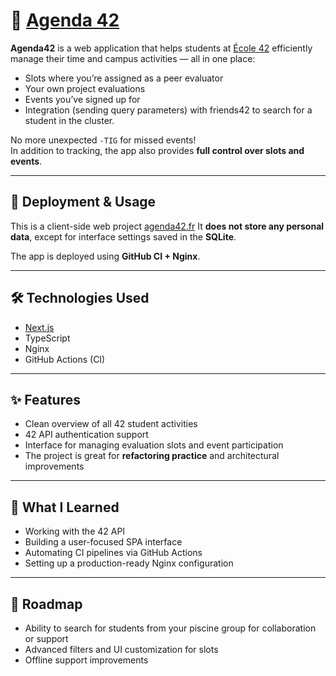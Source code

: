 # 📅 [Agenda 42](https://agenda42.fr)

**Agenda42** is a web application that helps students at [École 42](https://42.fr) efficiently manage their time and campus activities — all in one place:  
- Slots where you’re assigned as a peer evaluator  
- Your own project evaluations  
- Events you’ve signed up for
- Integration (sending query parameters) with friends42 to search for a student in the cluster.

No more unexpected `-TIG` for missed events!  
In addition to tracking, the app also provides **full control over slots and events**.

---

## 🚀 Deployment & Usage

This is a client-side web project [agenda42.fr](https://agenda42.fr)
It **does not store any personal data**, except for interface settings saved in the **SQLite**.

The app is deployed using **GitHub CI + Nginx**.

---

## 🛠️ Technologies Used

- [Next.js](https://nextjs.org/)  
- TypeScript  
- Nginx  
- GitHub Actions (CI)

---

## ✨ Features

- Clean overview of all 42 student activities
- 42 API authentication support
- Interface for managing evaluation slots and event participation
- The project is great for **refactoring practice** and architectural improvements

---

## 🧠 What I Learned

- Working with the 42 API
- Building a user-focused SPA interface
- Automating CI pipelines via GitHub Actions
- Setting up a production-ready Nginx configuration

---

## 📌 Roadmap

- Ability to search for students from your piscine group for collaboration or support
- Advanced filters and UI customization for slots
- Offline support improvements
